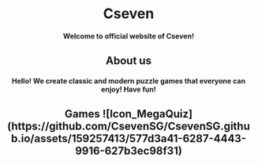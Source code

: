 <h1 align="center">Cseven</h1>
<h4 align="center">Welcome to official website of Cseven!</h4>

<h2 align="center">About us</h2>
<h4 align="center">Hello! We create classic and modern puzzle games that everyone can enjoy! Have fun!</h4>

<h2 align="center">Games
![Icon_MegaQuiz](https://github.com/CsevenSG/CsevenSG.github.io/assets/159257413/577d3a41-6287-4443-9916-627b3ec98f31)
</h2>


